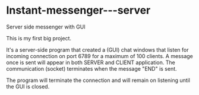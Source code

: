 # Instant-messenger---server
Server side messenger with GUI

This is my first big project.

It's a server-side program that created a (GUI) chat windows that listen for incoming connection on port 6789 for a maximum of 100 clients. A message once is sent will appear in both SERVER and CLIENT application. The communication (socket) terminates when the message "END" is sent.

The program will terminate the connection and will remain on listening until the GUI is closed.
